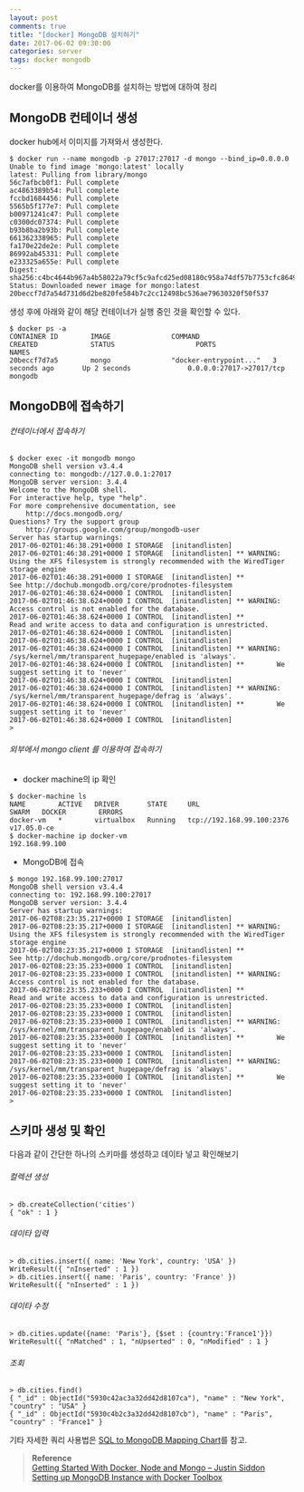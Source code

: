 ```yaml
---
layout: post
comments: true
title: "[docker] MongoDB 설치하기"
date: 2017-06-02 09:30:00
categories: server
tags: docker mongodb
---
```


docker를 이용하여 MongoDB를 설치하는 방법에 대하여 정리   

## MongoDB 컨테이너 생성
docker hub에서 이미지를 가져와서 생성한다.
```shell
$ docker run --name mongodb -p 27017:27017 -d mongo --bind_ip=0.0.0.0
Unable to find image 'mongo:latest' locally
latest: Pulling from library/mongo
56c7afbcb0f1: Pull complete
ac4863389b54: Pull complete
fccbd1684456: Pull complete
5565b5f177e7: Pull complete
b00971241c47: Pull complete
c0300dc07374: Pull complete
b93b8ba2b93b: Pull complete
661362338965: Pull complete
fa170e22de2e: Pull complete
86992ab45331: Pull complete
e233325a655e: Pull complete
Digest: sha256:c4bc4644b967a4b58022a79cf5c9afcd25ed08180c958a74df57b7753cfc8649
Status: Downloaded newer image for mongo:latest
20beccf7d7a54d731d6d2be820fe584b7c2cc12498bc536ae79630320f50f537
```

생성 후에 아래와 같이 해당 컨테이너가 실행 중인 것을 확인할 수 있다.
```shell
$ docker ps -a
CONTAINER ID        IMAGE               COMMAND                  CREATED             STATUS                    PORTS               NAMES
20beccf7d7a5        mongo               "docker-entrypoint..."   3 seconds ago       Up 2 seconds              0.0.0.0:27017->27017/tcp   mongodb
```


## MongoDB에 접속하기
###### 컨테이너에서 접속하기
```shell
$ docker exec -it mongodb mongo
MongoDB shell version v3.4.4
connecting to: mongodb://127.0.0.1:27017
MongoDB server version: 3.4.4
Welcome to the MongoDB shell.
For interactive help, type "help".
For more comprehensive documentation, see
	http://docs.mongodb.org/
Questions? Try the support group
	http://groups.google.com/group/mongodb-user
Server has startup warnings:
2017-06-02T01:46:38.291+0000 I STORAGE  [initandlisten]
2017-06-02T01:46:38.291+0000 I STORAGE  [initandlisten] ** WARNING: Using the XFS filesystem is strongly recommended with the WiredTiger storage engine
2017-06-02T01:46:38.291+0000 I STORAGE  [initandlisten] **          See http://dochub.mongodb.org/core/prodnotes-filesystem
2017-06-02T01:46:38.624+0000 I CONTROL  [initandlisten]
2017-06-02T01:46:38.624+0000 I CONTROL  [initandlisten] ** WARNING: Access control is not enabled for the database.
2017-06-02T01:46:38.624+0000 I CONTROL  [initandlisten] **          Read and write access to data and configuration is unrestricted.
2017-06-02T01:46:38.624+0000 I CONTROL  [initandlisten]
2017-06-02T01:46:38.624+0000 I CONTROL  [initandlisten]
2017-06-02T01:46:38.624+0000 I CONTROL  [initandlisten] ** WARNING: /sys/kernel/mm/transparent_hugepage/enabled is 'always'.
2017-06-02T01:46:38.624+0000 I CONTROL  [initandlisten] **        We suggest setting it to 'never'
2017-06-02T01:46:38.624+0000 I CONTROL  [initandlisten]
2017-06-02T01:46:38.624+0000 I CONTROL  [initandlisten] ** WARNING: /sys/kernel/mm/transparent_hugepage/defrag is 'always'.
2017-06-02T01:46:38.624+0000 I CONTROL  [initandlisten] **        We suggest setting it to 'never'
2017-06-02T01:46:38.624+0000 I CONTROL  [initandlisten]
>
```

###### 외부에서 mongo client 를 이용하여 접속하기
* docker machine의 ip 확인
```shell
$ docker-machine ls
NAME        ACTIVE   DRIVER       STATE     URL                         SWARM   DOCKER        ERRORS
docker-vm   *        virtualbox   Running   tcp://192.168.99.100:2376           v17.05.0-ce
$ docker-machine ip docker-vm
192.168.99.100
```
    
* MongoDB에 접속
```shell
$ mongo 192.168.99.100:27017
MongoDB shell version v3.4.4
connecting to: 192.168.99.100:27017
MongoDB server version: 3.4.4
Server has startup warnings:
2017-06-02T08:23:35.217+0000 I STORAGE  [initandlisten]
2017-06-02T08:23:35.217+0000 I STORAGE  [initandlisten] ** WARNING: Using the XFS filesystem is strongly recommended with the WiredTiger storage engine
2017-06-02T08:23:35.217+0000 I STORAGE  [initandlisten] **          See http://dochub.mongodb.org/core/prodnotes-filesystem
2017-06-02T08:23:35.233+0000 I CONTROL  [initandlisten]
2017-06-02T08:23:35.233+0000 I CONTROL  [initandlisten] ** WARNING: Access control is not enabled for the database.
2017-06-02T08:23:35.233+0000 I CONTROL  [initandlisten] **          Read and write access to data and configuration is unrestricted.
2017-06-02T08:23:35.233+0000 I CONTROL  [initandlisten]
2017-06-02T08:23:35.233+0000 I CONTROL  [initandlisten]
2017-06-02T08:23:35.233+0000 I CONTROL  [initandlisten] ** WARNING: /sys/kernel/mm/transparent_hugepage/enabled is 'always'.
2017-06-02T08:23:35.233+0000 I CONTROL  [initandlisten] **        We suggest setting it to 'never'
2017-06-02T08:23:35.233+0000 I CONTROL  [initandlisten]
2017-06-02T08:23:35.233+0000 I CONTROL  [initandlisten] ** WARNING: /sys/kernel/mm/transparent_hugepage/defrag is 'always'.
2017-06-02T08:23:35.233+0000 I CONTROL  [initandlisten] **        We suggest setting it to 'never'
2017-06-02T08:23:35.233+0000 I CONTROL  [initandlisten]
>
```

## 스키마 생성 및 확인
다음과 같이 간단한 하나의 스키마를 생성하고 데이타 넣고 확인해보기
###### 컬렉션 생성
```shell
> db.createCollection('cities')
{ "ok" : 1 }
```

###### 데이타 입력
``` 
> db.cities.insert({ name: 'New York', country: 'USA' })
WriteResult({ "nInserted" : 1 })
> db.cities.insert({ name: 'Paris', country: 'France' })
WriteResult({ "nInserted" : 1 })
```

###### 데이타 수정
```
> db.cities.update({name: 'Paris'}, {$set : {country:'France1'}})
WriteResult({ "nMatched" : 1, "nUpserted" : 0, "nModified" : 1 }
```

###### 조회
```
> db.cities.find()
{ "_id" : ObjectId("5930c42ac3a32dd42d8107ca"), "name" : "New York", "country" : "USA" }
{ "_id" : ObjectId("5930c4b2c3a32dd42d8107cb"), "name" : "Paris", "country" : "France1" }
```
   
기타 자세한 쿼리 사용법은 [SQL to MongoDB Mapping Chart](https://docs.mongodb.com/manual/reference/sql-comparison/)를 참고.   



> **Reference**  
> [Getting Started With Docker, Node and Mongo – Justin Siddon](http://people.oregonstate.edu/~siddonj/site/wordpress/2016/05/22/getting-started-with-docker-node-and-mongo/)        
> [Setting up MongoDB Instance with Docker Toolbox](http://codehangar.io/mongodb-image-instance-with-docker-toolbox-tutorial/)  